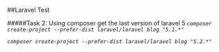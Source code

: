 ##Laravel Test

#####Task 2: Using composer get the last version of laravel 5
*`composer create-project --prefer-dist laravel/laravel blog "5.1.*"`*

*`composer create-project --prefer-dist laravel/laravel blog "5.2.*"`*

